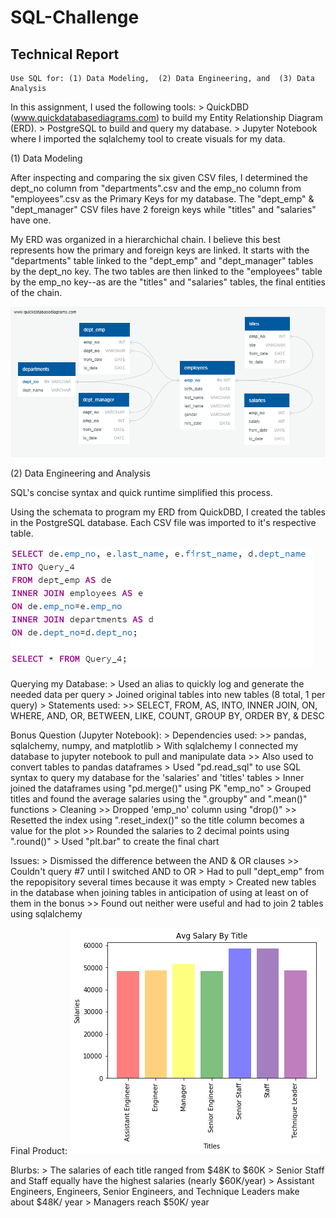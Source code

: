 # SQL-Challenge

## Technical Report

    Use SQL for: (1) Data Modeling,  (2) Data Engineering, and  (3) Data Analysis

In this assignment, I used the following tools:
    > QuickDBD (www.quickdatabasediagrams.com) to build my Entity Relationship Diagram (ERD).
    > PostgreSQL to build and query my database.
    > Jupyter Notebook where I imported the sqlalchemy tool to create visuals for my data.

(1) Data Modeling

After inspecting and comparing the six given CSV files, I determined the dept_no column from "departments".csv and the emp_no column from "employees".csv as the Primary Keys for my database. The "dept_emp" & "dept_manager" CSV files have 2 foreign keys while "titles" and "salaries" have one.

My ERD was organized in a hierarchichal chain. I believe this best represents how the primary and foreign keys are linked. It starts with the "departments" table linked to the "dept_emp" and "dept_manager" tables by the dept_no key. The two tables are then linked to the "employees" table by the emp_no key--as are the "titles" and "salaries" tables, the final entities of the chain.

![My ERD](ERD.png)

(2) Data Engineering and Analysis

SQL's concise syntax and quick runtime simplified this process.

Using the schemata to program my ERD from QuickDBD, I created the tables in the PostgreSQL database. Each CSV file was imported to it's respective table.

![Example](SyntaxSnippet.png)

Querying my Database:
    > Used an alias to quickly log and generate the needed data per query
    > Joined original tables into new tables (8 total, 1 per query)
    > Statements used:
        >> SELECT, FROM, AS, INTO, INNER JOIN,
        ON, WHERE, AND, OR, BETWEEN,
        LIKE, COUNT, GROUP BY, ORDER BY, & DESC

Bonus Question (Jupyter Notebook):
    > Dependencies used:
        >> pandas, sqlalchemy, numpy, and matplotlib
    > With sqlalchemy I connected my database to jupyter notebook to pull and manipulate data
        >> Also used to convert tables to pandas dataframes
    > Used "pd.read_sql" to use SQL syntax to query my database for the 'salaries' and 'titles' tables
    > Inner joined the dataframes using "pd.merge()" using PK "emp_no"
    > Grouped titles and found the average salaries using the ".groupby" and ".mean()" functions
    > Cleaning
        >> Dropped 'emp_no' column using "drop()"
        >> Resetted the index using ".reset_index()" so the title column becomes a value for the plot
        >> Rounded the salaries to 2 decimal points using ".round()"
    > Used "plt.bar" to create the final chart

Issues:
    > Dismissed the difference between the AND & OR clauses
        >> Couldn't query #7 until I switched AND to OR
    > Had to pull "dept_emp" from the repopisitory several times because it was empty
    > Created new tables in the database when joining tables in anticipation of using at least on of them in the bonus
        >> Found out neither were useful and had to join 2 tables using sqlalchemy

Final Product:
![Plot](BonusPlot.png)

Blurbs:
    > The salaries of each title ranged from $48K to $60K
    > Senior Staff and Staff equally have the highest salaries (nearly $60K/year)
    > Assistant Engineers, Engineers, Senior Engineers, and Technique Leaders make about $48K/ year
    > Managers reach $50K/ year
